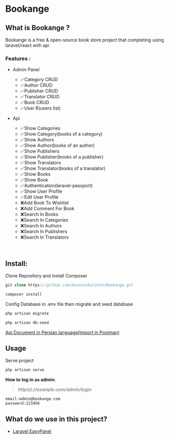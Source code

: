 <div>

<h1 dir="ltr" align="left">Bookange</h1>
<h2>What is Bookange ?</h2>

<p>Bookange is a free & open-source book store project that completing using laravel/react with api</p>

### Features :
- Admin Panel 
	- ✅Category CRUD
	- ✅Author CRUD
	- ✅Publisher CRUD
	- ✅Translator CRUD
	- ✅Book CRUD
	- ✅User R(users list)
	
- Api
	- ✅Show Categories
	- ✅Show Category(books of a category)
	- ✅Show Authors
	- ✅Show Author(books of an author)
	- ✅Show Publishers
	- ✅Show Publisher(books of a publisher)
	- ✅Show Translators
	- ✅Show Translator(books of a translator)
	- ✅Show Books
	- ✅Show Book
	- ✅Authentication(laravel-passport)
	- ✅Show User Profile
	- ✅Edit User Profile
	- ❌Add Book To Wishlist
	- ❌Add Comment For Book
	- ❌Search In Books
	- ❌Search In Categories
	- ❌Search In Authors
	- ❌Search In Publishers
	- ❌Search In Translators
<br />

## Install:
Clone Repository and install Composer
</div>

```php
git clone https://github.com/HosseinKalateh/Bookange.git
```

```php
composer install
```

<p>Config Database in .env file then migrate and seed database</p>

```php
php artisan migrate
```

```php
php artisan db:seed
```

<a href="https://www.postman.com/collections/60b4249646e1198c8604" target="_blank">
Api Document in Persian language(Import in Postman)
</a>

## Usage
Serve project 

```php
php artisan serve
```

**How to log in as admin:**

> *http(s)://example.com/admin/login*

~~~
email:admin@bookange.com
password:123456
~~~

## What do we use in this project?
- [Laravel EasyPanel](https://github.com/rezaamini-ir/laravel-easypanel)


